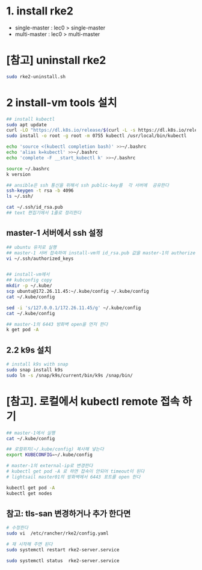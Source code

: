 



# 1. install rke2
- single-master : lec0 > single-master 
- multi-master : lec0 > multi-master 

# [참고] uninstall rke2
```sh
sudo rke2-uninstall.sh
```

# 2 install-vm tools 설치 
```sh
## install kubectl 
sudo apt update
curl -LO "https://dl.k8s.io/release/$(curl -L -s https://dl.k8s.io/release/stable.txt)/bin/linux/amd64/kubectl"
sudo install -o root -g root -m 0755 kubectl /usr/local/bin/kubectl

echo 'source <(kubectl completion bash)' >>~/.bashrc
echo 'alias k=kubectl' >>~/.bashrc
echo 'complete -F __start_kubectl k' >>~/.bashrc

source ~/.bashrc
k version

## ansible은 ssh 통신을 위해서 ssh public-key를  각 서버에  공유한다 
ssh-keygen -t rsa -b 4096 
ls ~/.ssh/

cat ~/.ssh/id_rsa.pub 
## text 편집기에서 1줄로 정리한다 

```
## master-1 서버에서 ssh 설정 
```sh
## ubuntu 유저로 실행 
## master-1 서버 접속하여 install-vm의 id_rsa.pub 값을 master-1의 authorized_keys 에 추가한다
vi ~/.ssh/authorized_keys


## install-vm에서 
## kubconfig copy
mkdir -p ~/.kube/
scp ubuntu@172.26.11.45:~/.kube/config ~/.kube/config
cat ~/.kube/config

sed -i 's/127.0.0.1/172.26.11.45/g' ~/.kube/config
cat ~/.kube/config

## master-1의 6443 방화벽 open을 먼저 한다 
k get pod -A

```

## 2.2 k9s 설치 
```bash
# install k9s with snap
sudo snap install k9s 
sudo ln -s /snap/k9s/current/bin/k9s /snap/bin/

```


# [참고]. 로컬에서 kubectl remote 접속 하기 

```sh
## master-1에서 실행 
cat ~/.kube/config

## 로컬위치(~/.kube/config) 복사해 넣는다 
export KUBECONFIG=~/.kube/config

# master-1의 external-ip로 변경한다  
# kubectl get pod -A 로 하면 접속이 안되어 timeout이 된다 
# lightsail master01의 방화벽에서 6443 포트를 open 한다 

kubectl get pod -A
kubectl get nodes
```




## 참고: tls-san 변경하거나 추가 한다면
```bash
# 수정한다 
sudo vi  /etc/rancher/rke2/config.yaml

# 재 시작해 주면 된다 
sudo systemctl restart rke2-server.service

sudo systemctl status  rke2-server.service
```

